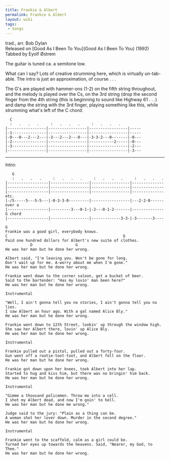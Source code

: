 ```yaml
---
title: Frankie & Albert
permalink: Frankie & Albert
layout: wiki
tags:
 - Songs
---
```


trad., arr. Bob Dylan  
Released on [Good As I Been To You](Good As I Been To You)
(1992)  
Tabbed by Eyolf Østrem

The guitar is tuned ca. a semitone low.

What can I say? Lots of creative strumming here, which is virtually
un-tab-able. The intro is just an approximation, of course . . .

The G's are played with hammer-ons (1-2) on the fifth string throughout,
and the melody is played over the Cs, on the 3rd string (drop the second
finger from the 4th string (this is beginning to sound like Highway 61 .
. .) and damp the string with the 3rd finger, playing something like
this, while strumming what's left of the C chord:

      C
      :   .   .   .     :   .   .   .     :   .   .   .
    |-----------------|-----------------|-----------------|-----
    |-1---------------|-----------------|-----------------|-----
    |-0---0---2---2---|-3---2---2---0---|-3-3-2---0-------|-0---
    |-2---------------|-----------------|-----------2-----|-0---
    |-3---------------|-----------------|-----------------|-2---
    |-----------------|-----------------|-----------------|-3---

* * * * *

Intro:

       G
       :   .   .   .     :   .   .   .     :   .   .   .     :   .   .   .
    |------------------|-----------------|-----------------|--------------
    |------------------|-----------------|-----------------|--------------
    |------------------|-----------------|-----------------|-------------- etc.
    |-/5-----5---5-5---|-0-3-3-0---------|-----------------|---2-2-0------ over a
    |------------------|---------3---0-1-|-2---0-1-2-------|-------------- G chord
    |------------------|-----------------|-------------3-3-|-3-------3----

    G
    Frankie was a good girl, everybody knows.
    C                                                   G
    Paid one hundred dollars for Albert's new suite of clothes.
               D                   G
    He was her man but he done her wrong.

    Albert said, "I'm leaving you. Won't be gone for long.
    Don't wait up for me. A-worry about me when I'm gone."
    He was her man but he done her wrong.

    Frankie went down to the corner saloon, get a bucket of beer.
    Said to the bartender: "Has my lovin' man been here?"
    He was her man but he done her wrong.

    Instrumental

    "Well, I ain't gonna tell you no stories, I ain't gonna tell you no lies.
    I saw Albert an hour ago. With a gal named Alice Bly."
    He was her man but he done her wrong.

    Frankie went down to 12th Street, lookin' up through the window high.
    She saw her Albert there, lovin' up Alice Bly.
    He was her man but he done her wrong.

    Instrumental

    Frankie pulled out a pistol, pulled out a forty-four.
    Gun went off a rootie-toot-toot, and Albert fell on the floor.
    He was her man but he done her wrong.

    Frankie got down upon her knees, took Albert into her lap.
    Started to hug and kiss him, but there was no bringin' him back.
    He was her man but he done her wrong.

    Instrumental

    "Gimme a thousand policemen. Throw me into a cell.
    I shot my Albert dead, and now I'm goin' to hell.
    He was her man but he done me wrong."

    Judge said to the jury: "Plain as a thing can be.
    A woman shot her lover down. Murder in the second degree."
    He was her man but he done her wrong.

    Instrumental

    Frankie went to the scaffold, calm as a girl could be.
    Turned her eyes up towards the heavens. Said, "Nearer, my God, to Thee."
    He was her man but he done her wrong.

